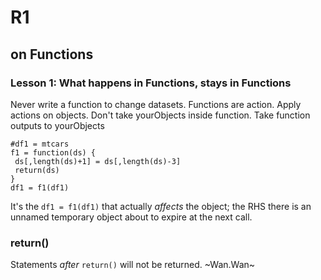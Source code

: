# R1

## on Functions

### Lesson 1: What happens in Functions, stays in Functions
Never write a function to change datasets. Functions are action. 
Apply actions on objects. Don't take yourObjects inside function. Take function outputs to yourObjects

```
#df1 = mtcars 
f1 = function(ds) {
 ds[,length(ds)+1] = ds[,length(ds)-3]
 return(ds)
}
df1 = f1(df1)
```
It's the `df1 = f1(df1)` that actually *affects* the object; the RHS there is an unnamed temporary object about to expire at the next call.

### return()
Statements *after* `return()` will not be returned. ~Wan.Wan~


